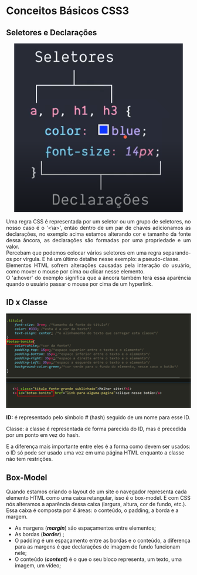 # Conceitos Básicos CSS3

## Seletores e Declarações

<section align="center">
<img src="imagens/seletores.png" alt="Seletores">

</section>
<p align ="justify">Uma regra CSS é representada por um seletor ou um grupo de seletores, no nosso caso é o '<\a>', então dentro de um par de chaves adicionamos as declarações, no exemplo acima estamos alterando cor e tamanho da fonte dessa âncora, as declarações são formadas por uma propriedade e um valor.<br> Percebam que podemos colocar vários seletores em uma regra separando-os por vírgula.
E há um último detalhe nesse exemplo: a pseudo-classe. <br> Elementos HTML sofrem alterações causadas pela interação do usuário, como mover o mouse por cima ou clicar nesse elemento. <br>
O 'a:hover' do exemplo significa que a âncora também terá essa aparência quando o usuário passar o mouse por cima de um hyperlink.</p>

## ID x Classe
<section align="center">
    <img src="imagens/criando-id-class-no-css.webp" alt="IDs e Classes">
</section>

<p align ="justify">
<strong>ID:</strong> é representado pelo símbolo # (hash) seguido de um nome para esse ID.

Classe: a classe é representada de forma parecida do ID, mas é precedida por um ponto em vez do hash.

E a diferença mais importante entre eles é a forma como devem ser usados: o ID só pode ser usado uma vez em uma página HTML enquanto a classe não tem restrições.
</p>

## Box-Model
Quando estamos criando o layout de um site o navegador representa cada elemento HTML  como uma caixa retangular, isso é o box-model. E com CSS nós alteramos a aparência dessa caixa (largura, altura, cor de fundo, etc.). Essa caixa é composta por 4 áreas: o conteúdo, o padding, a borda e a margem.

- As margens (***margin***) são espaçamentos entre elementos;
- As bordas (***border***) ;
- O padding é um espaçamento entre as bordas e o conteúdo, a diferença para as margens é que declarações de imagem de fundo funcionam nele;
- O conteúdo (***content***) é o que o seu bloco representa, um texto, uma imagem, um vídeo;

